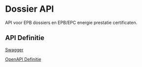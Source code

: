 # Dossier API

API voor EPB dossiers en EPB/EPC energie prestatie certificaten.

## API Definitie

[Swagger](https://ovo000090.github.io/VEKA_REST_API/?urls.primaryName=V1+-+Dossier+API+-+TEST)

[OpenAPI Definitie](../dossier/dossier-api-test-v1.yaml)

